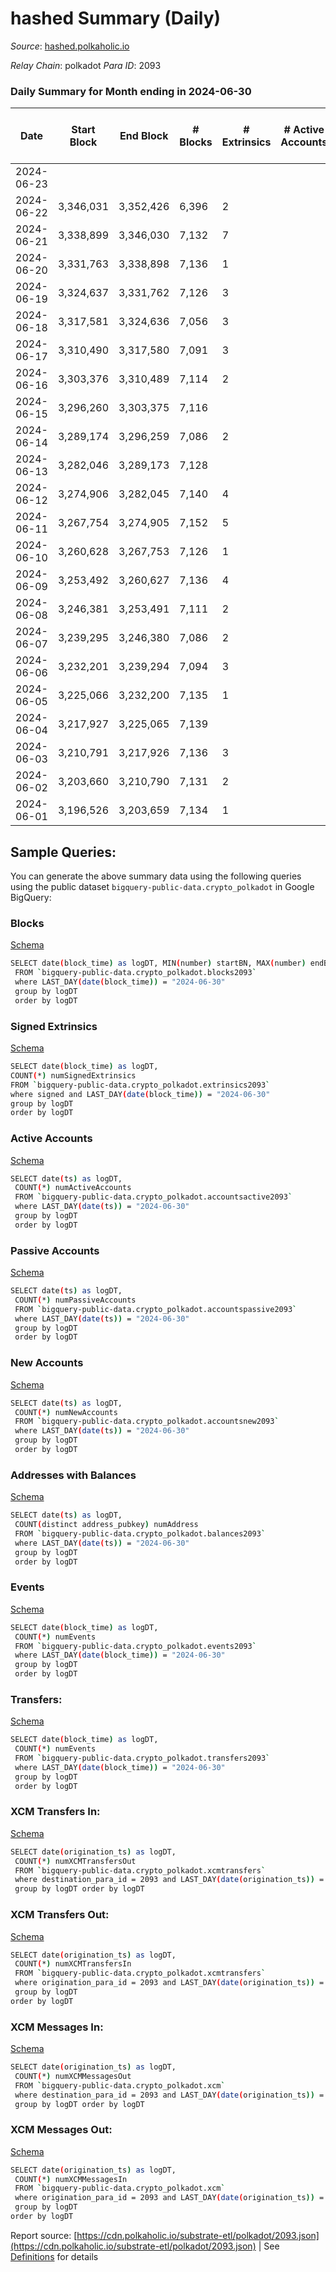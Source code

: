 # hashed Summary (Daily)

_Source_: [hashed.polkaholic.io](https://hashed.polkaholic.io)

*Relay Chain*: polkadot
*Para ID*: 2093



### Daily Summary for Month ending in 2024-06-30


| Date    | Start Block | End Block | # Blocks | # Extrinsics | # Active Accounts | # Passive Accounts | # New Accounts | # Addresses | # Events  | # Transfers ($USD) | # XCM Transfers In ($USD) | # XCM Transfers Out ($USD) | # XCM In | # XCM Out | Issues |
|---------|-------------|-----------|----------|--------------|-------------------|--------------------|----------------|-------------|-----------|--------------------|---------------------------|----------------------------|----------|-----------|--------|
| 2024-06-23 |  |  |  |  |  |  |  |  |  |   |   |   |  |  |  |
| 2024-06-22 | 3,346,031 | 3,352,426 | 6,396 | 2 |  |  |  | 662 | 12,806 |   |   |   |  |  |  |
| 2024-06-21 | 3,338,899 | 3,346,030 | 7,132 | 7 |  |  |  | 662 | 14,301 | 4  |   |   |  |  |  |
| 2024-06-20 | 3,331,763 | 3,338,898 | 7,136 | 1 |  |  |  | 661 | 14,281 |   |   |   |  |  |  |
| 2024-06-19 | 3,324,637 | 3,331,762 | 7,126 | 3 |  |  |  | 661 | 14,272 | 1  |   |   |  |  |  |
| 2024-06-18 | 3,317,581 | 3,324,636 | 7,056 | 3 |  |  |  | 661 | 14,130 | 1  |   |   |  |  |  |
| 2024-06-17 | 3,310,490 | 3,317,580 | 7,091 | 3 |  |  |  | 661 | 14,200 | 1  |   |   |  |  |  |
| 2024-06-16 | 3,303,376 | 3,310,489 | 7,114 | 2 |  |  |  | 661 | 14,241 | 1  |   |   |  |  |  |
| 2024-06-15 | 3,296,260 | 3,303,375 | 7,116 |  |  |  |  | 661 | 14,236 |   |   |   |  |  |  |
| 2024-06-14 | 3,289,174 | 3,296,259 | 7,086 | 2 |  |  |  | 661 | 14,186 |   |   |   |  |  |  |
| 2024-06-13 | 3,282,046 | 3,289,173 | 7,128 |  |  |  |  | 661 | 14,263 |   |   |   |  |  |  |
| 2024-06-12 | 3,274,906 | 3,282,045 | 7,140 | 4 |  |  |  | 661 | 14,303 | 1  |   |   |  |  |  |
| 2024-06-11 | 3,267,754 | 3,274,905 | 7,152 | 5 |  |  |  | 661 | 14,332 | 2  |   |   |  |  |  |
| 2024-06-10 | 3,260,628 | 3,267,753 | 7,126 | 1 |  |  |  | 661 | 14,261 |   |   |   |  |  |  |
| 2024-06-09 | 3,253,492 | 3,260,627 | 7,136 | 4 |  |  |  | 661 | 14,295 | 1  |   |   |  |  |  |
| 2024-06-08 | 3,246,381 | 3,253,491 | 7,111 | 2 |  |  |  | 661 | 14,235 | 1  |   |   |  |  |  |
| 2024-06-07 | 3,239,295 | 3,246,380 | 7,086 | 2 |  |  |  | 661 | 14,189 |   |   |   |  |  |  |
| 2024-06-06 | 3,232,201 | 3,239,294 | 7,094 | 3 |  |  |  | 661 | 14,206 | 1  |   |   |  |  |  |
| 2024-06-05 | 3,225,066 | 3,232,200 | 7,135 | 1 |  |  |  | 661 | 14,279 |   |   |   |  |  |  |
| 2024-06-04 | 3,217,927 | 3,225,065 | 7,139 |  |  |  |  | 661 | 14,282 |   |   |   |  |  |  |
| 2024-06-03 | 3,210,791 | 3,217,926 | 7,136 | 3 |  |  |  | 661 | 14,290 | 1  |   |   |  |  |  |
| 2024-06-02 | 3,203,660 | 3,210,790 | 7,131 | 2 |  |  |  | 661 | 14,276 |   |   |   |  |  |  |
| 2024-06-01 | 3,196,526 | 3,203,659 | 7,134 | 1 |  |  |  | 661 | 14,280 |   |   |   |  |  |  |

## Sample Queries:
You can generate the above summary data using the following queries using the public dataset `bigquery-public-data.crypto_polkadot` in Google BigQuery:


### Blocks 

[Schema](https://github.com/colorfulnotion/substrate-etl/blob/main/schema/blocks.json)

```bash
SELECT date(block_time) as logDT, MIN(number) startBN, MAX(number) endBN, COUNT(*) numBlocks 
 FROM `bigquery-public-data.crypto_polkadot.blocks2093`  
 where LAST_DAY(date(block_time)) = "2024-06-30" 
 group by logDT 
 order by logDT
```

### Signed Extrinsics 

[Schema](https://github.com/colorfulnotion/substrate-etl/blob/main/schema/extrinsics.json)

```bash
SELECT date(block_time) as logDT, 
COUNT(*) numSignedExtrinsics 
FROM `bigquery-public-data.crypto_polkadot.extrinsics2093`  
where signed and LAST_DAY(date(block_time)) = "2024-06-30" 
group by logDT 
order by logDT
```

### Active Accounts 

[Schema](https://github.com/colorfulnotion/substrate-etl/blob/main/schema/accountsactive.json)

```bash
SELECT date(ts) as logDT, 
 COUNT(*) numActiveAccounts 
 FROM `bigquery-public-data.crypto_polkadot.accountsactive2093` 
 where LAST_DAY(date(ts)) = "2024-06-30" 
 group by logDT 
 order by logDT
```

### Passive Accounts 

[Schema](https://github.com/colorfulnotion/substrate-etl/blob/main/schema/accountspassive.json)

```bash
SELECT date(ts) as logDT, 
 COUNT(*) numPassiveAccounts 
 FROM `bigquery-public-data.crypto_polkadot.accountspassive2093` 
 where LAST_DAY(date(ts)) = "2024-06-30" 
 group by logDT 
 order by logDT
```

### New Accounts 

[Schema](https://github.com/colorfulnotion/substrate-etl/blob/main/schema/accountsnew.json)

```bash
SELECT date(ts) as logDT, 
 COUNT(*) numNewAccounts 
 FROM `bigquery-public-data.crypto_polkadot.accountsnew2093` 
 where LAST_DAY(date(ts)) = "2024-06-30" 
 group by logDT
 order by logDT
```

### Addresses with Balances 

[Schema](https://github.com/colorfulnotion/substrate-etl/blob/main/schema/balances.json)

```bash
SELECT date(ts) as logDT,
 COUNT(distinct address_pubkey) numAddress 
 FROM `bigquery-public-data.crypto_polkadot.balances2093` 
 where LAST_DAY(date(ts)) = "2024-06-30" 
 group by logDT 
 order by logDT
```

### Events 

[Schema](https://github.com/colorfulnotion/substrate-etl/blob/main/schema/events.json)

```bash
SELECT date(block_time) as logDT, 
 COUNT(*) numEvents 
 FROM `bigquery-public-data.crypto_polkadot.events2093` 
 where LAST_DAY(date(block_time)) = "2024-06-30" 
 group by logDT 
 order by logDT
```

### Transfers:

[Schema](https://github.com/colorfulnotion/substrate-etl/blob/main/schema/transfers.json)

```bash
SELECT date(block_time) as logDT, 
 COUNT(*) numEvents 
 FROM `bigquery-public-data.crypto_polkadot.transfers2093` 
 where LAST_DAY(date(block_time)) = "2024-06-30" 
 group by logDT 
 order by logDT
```

### XCM Transfers In: 

[Schema](https://github.com/colorfulnotion/substrate-etl/blob/main/schema/xcmtransfers.json)

```bash
SELECT date(origination_ts) as logDT, 
 COUNT(*) numXCMTransfersOut 
 FROM `bigquery-public-data.crypto_polkadot.xcmtransfers` 
 where destination_para_id = 2093 and LAST_DAY(date(origination_ts)) = "2024-06-30" 
 group by logDT order by logDT
```

### XCM Transfers Out: 

[Schema](https://github.com/colorfulnotion/substrate-etl/blob/main/schema/xcmtransfers.json)

```bash
SELECT date(origination_ts) as logDT, 
 COUNT(*) numXCMTransfersIn 
 FROM `bigquery-public-data.crypto_polkadot.xcmtransfers` 
 where origination_para_id = 2093 and LAST_DAY(date(origination_ts)) = "2024-06-30" 
 group by logDT 
order by logDT
```

### XCM Messages In: 

[Schema](https://github.com/colorfulnotion/substrate-etl/blob/main/schema/xcm.json)

```bash
SELECT date(origination_ts) as logDT, 
 COUNT(*) numXCMMessagesOut 
 FROM `bigquery-public-data.crypto_polkadot.xcm` 
 where destination_para_id = 2093 and LAST_DAY(date(origination_ts)) = "2024-06-30" 
 group by logDT order by logDT
```

### XCM Messages Out: 

[Schema](https://github.com/colorfulnotion/substrate-etl/blob/main/schema/xcm.json)

```bash
SELECT date(origination_ts) as logDT, 
 COUNT(*) numXCMMessagesIn 
 FROM `bigquery-public-data.crypto_polkadot.xcm` 
 where origination_para_id = 2093 and LAST_DAY(date(origination_ts)) = "2024-06-30" 
 group by logDT 
order by logDT
```


Report source: [https://cdn.polkaholic.io/substrate-etl/polkadot/2093.json](https://cdn.polkaholic.io/substrate-etl/polkadot/2093.json) | See [Definitions](/DEFINITIONS.md) for details
